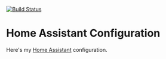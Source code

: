 [![Build Status](https://drone.calebdunn.tech/api/badges/finish06/home-assistant-config/status.svg)](https://drone.calebdunn.tech/finish06/home-assistant-config)

# Home Assistant Configuration

Here's my [Home Assistant](https://home-assistant.io/) configuration.
 